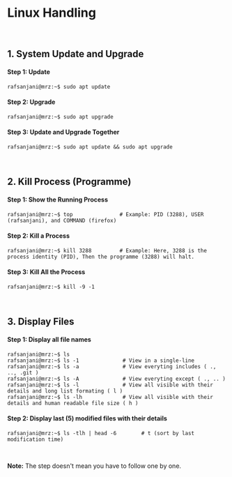 
# Linux Handling

&nbsp;

## 1. System Update and Upgrade
#### Step 1: Update
```console
rafsanjani@mrz:~$ sudo apt update 
```

#### Step 2: Upgrade
```console
rafsanjani@mrz:~$ sudo apt upgrade 
```

#### Step 3: Update and Upgrade Together
```console
rafsanjani@mrz:~$ sudo apt update && sudo apt upgrade 
```

&nbsp;

## 2. Kill Process (Programme)
#### Step 1: Show the Running Process
```console
rafsanjani@mrz:~$ top               # Example: PID (3288), USER (rafsanjani), and COMMAND (firefox)
```

#### Step 2: Kill a Process
```console
rafsanjani@mrz:~$ kill 3288         # Example: Here, 3288 is the process identity (PID), Then the programme (3288) will halt.
```

#### Step 3: Kill All the Process
```console
rafsanjani@mrz:~$ kill -9 -1 
```

&nbsp;

## 3. Display Files
#### Step 1: Display all file names
```console
rafsanjani@mrz:~$ ls 
rafsanjani@mrz:~$ ls -1              # View in a single-line
rafsanjani@mrz:~$ ls -a              # View everyting includes ( ., .., .git )
rafsanjani@mrz:~$ ls -A              # View everyting except ( ., .. )
rafsanjani@mrz:~$ ls -l              # View all visible with their details and long list formating ( l ) 
rafsanjani@mrz:~$ ls -lh             # View all visible with their details and human readable file size ( h ) 
```
#### Step 2: Display last (5) modified files with their details
```console
rafsanjani@mrz:~$ ls -tlh | head -6        # t (sort by last modification time)
```

&nbsp;
&nbsp;

**Note:** The step doesn't mean you have to follow one by one.
